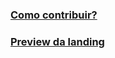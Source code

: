 ### [Como contribuir?](https://imasters.com.br/desenvolvimento/como-contribuir-com-um-projeto-no-github)

### [Preview da landing](https://elissandro13.github.io/donut/)
